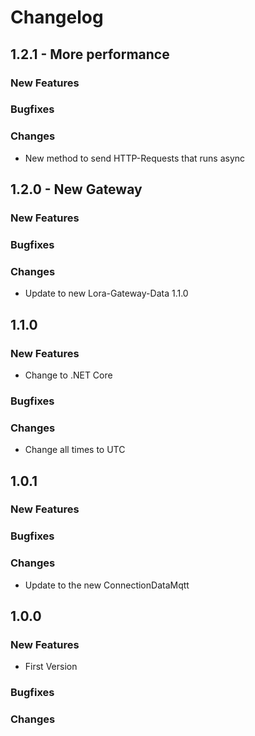 # Changelog
## 1.2.1 - More performance
### New Features
### Bugfixes
### Changes
* New method to send HTTP-Requests that runs async

## 1.2.0 - New Gateway
### New Features
### Bugfixes
### Changes
* Update to new Lora-Gateway-Data 1.1.0

## 1.1.0
### New Features
* Change to .NET Core
### Bugfixes
### Changes
* Change all times to UTC

## 1.0.1
### New Features
### Bugfixes
### Changes
* Update to the new ConnectionDataMqtt

## 1.0.0
### New Features
* First Version

### Bugfixes
### Changes